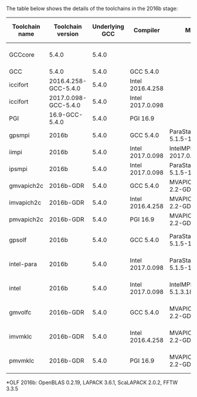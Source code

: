 The table below shows the details of the toolchains in the 2016b stage:

| Toolchain name |     Toolchain version     | Underlying GCC |     Compiler     |          MPI           |  CUDA  | Math libraries |    Includes software from     |                          Notes                           |
|----------------|---------------------------|----------------|------------------|------------------------|--------|----------------|-------------------------------|----------------------------------------------------------|
| GCCcore        | 5.4.0                     | 5.4.0          |                  |                        |        |                |                               | Used for boostrapping other compilers and basic software |
| GCC            | 5.4.0                     | 5.4.0          | GCC 5.4.0        |                        |        |                | GCCcore                       | Compiler toolchain                                       |
| iccifort       | 2016.4.258-GCC-5.4.0      | 5.4.0          | Intel 2016.4.258 |                        |        |                | GCCcore                       | Compiler toolchain                                       |
| iccifort       | 2017.0.098-GCC-5.4.0      | 5.4.0          | Intel 2017.0.098 |                        |        |                | GCCcore                       | Compiler toolchain                                       |
| PGI            | 16.9-GCC-5.4.0            | 5.4.0          | PGI 16.9         |                        |        |                | GCCcore                       | Compiler toolchain                                       |
| gpsmpi         | 2016b                     | 5.4.0          | GCC 5.4.0        | ParaStationMPI 5.1.5-1 |        |                | GCCcore, GCC                  | Compiler+MPI toolchain                                   |
| iimpi          | 2016b                     | 5.4.0          | Intel 2017.0.098 | IntelMPI 2017.0.098    |        |                | GCCcore, iccifort             | Compiler+MPI toolchain                                   |
| ipsmpi         | 2016b                     | 5.4.0          | Intel 2017.0.098 | ParaStationMPI 5.1.5-1 |        |                | GCCcore, iccifort             | Compiler+MPI toolchain                                   |
| gmvapich2c     | 2016b-GDR                 | 5.4.0          | GCC 5.4.0        | MVAPICH2 2.2-GDR       | 8.0.44 |                | GCCcore, GCC                  | Compiler+MPI+CUDA toolchain                              |
| imvapich2c     | 2016b-GDR                 | 5.4.0          | Intel 2016.4.258 | MVAPICH2 2.2-GDR       | 8.0.44 |                | GCCcore, iccifort             | Compiler+MPI+CUDA toolchain                              |
| pmvapich2c     | 2016b-GDR                 | 5.4.0          | PGI 16.9         | MVAPICH2 2.2-GDR       | 8.0.44 |                | GCCcore, PGI                  | Compiler+MPI+CUDA toolchain                              |
| gpsolf         | 2016b                     | 5.4.0          | GCC 5.4.0        | ParaStationMPI 5.1.5-1 |        | OLF 2016b      | GCCcore, GCC, gpsmpi          | Compiler+MPI+Math toolchain                              |
| intel-para     | 2016b                     | 5.4.0          | Intel 2017.0.098 | ParaStationMPI 5.1.5-1 |        | MKL 2017.0.098 | GCCcore, iccifort, ipsmpi     | Compiler+MPI+Math toolchain                              |
| intel          | 2016b                     | 5.4.0          | Intel 2017.0.098 | IntelMPI 5.1.3.181     |        | MKL 2017.0.098 | GCCcore, iccifort, iimpi      | Compiler+MPI+Math toolchain                              |
| gmvolfc        | 2016b-GDR                 | 5.4.0          | GCC 5.4.0        | MVAPICH2 2.2-GDR       | 8.0.44 | OLF 2016b      | GCCcore, GCC, gmvapich2c      | Compiler+MPI+CUDA+Math toolchain                         |
| imvmklc        | 2016b-GDR                 | 5.4.0          | Intel 2016.4.258 | MVAPICH2 2.2-GDR       | 8.0.44 | MKL 2017.0.098 | GCCcore, iccifort, imvapich2c | Compiler+MPI+CUDA+Math toolchain                         |
| pmvmklc        | 2016b-GDR                 | 5.4.0          | PGI 16.9         | MVAPICH2 2.2-GDR       | 8.0.44 | MKL 2017.0.098 | GCCcore, PGI, pmvapich2c      | Compiler+MPI+CUDA+Math toolchain                         |

*OLF 2016b: OpenBLAS 0.2.19, LAPACK 3.6.1, ScaLAPACK 2.0.2, FFTW 3.3.5
